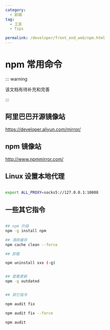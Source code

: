 ```yaml
---
category:
  - 前端
tag:
  - 工具
  - Tips

permalink: /developer/front_end_web/npm.html
---
```


# npm 常用命令

::: warning

该文档有待补充和完善

:::

## 阿里巴巴开源镜像站

https://developer.aliyun.com/mirror/

## npm 镜像站

http://www.npmmirror.com/

## Linux 设置本地代理

```bash

export ALL_PROXY=socks5://127.0.0.1:10808

```

## 一些其它指令

```bash

## npm 升级
npm -g install npm

## 清除缓存
npm cache clean --force

## 卸载

npm uninstall xxx (-g)


## 查看更新
npm -g outdated


## 其它指令

npm audit fix

npm audit fix --force

npm audit

```
